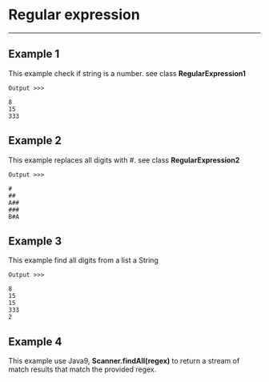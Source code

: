 
# Regular expression
---

## Example 1

This example check if string is a number. see class **RegularExpression1**

```
Output >>>

8
15
333
```

## Example 2

This example replaces all digits with #. see class **RegularExpression2**

```
Output >>>

#
##
A##
###
B#A
```

## Example 3

This example find all digits from a list a String

```
Output >>>

8
15
15
333
2
```

## Example 4

This example use Java9,  **Scanner.findAll(regex)** to return a stream of match results that match the provided regex.

